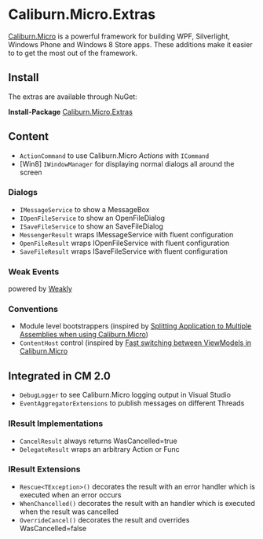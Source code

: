 # Caliburn.Micro.Extras

[Caliburn.Micro](https://github.com/BlueSpire/Caliburn.Micro) is a powerful framework for building WPF, Silverlight, Windows Phone and Windows 8 Store apps.
These additions make it easier to to get the most out of the framework.

## Install 
The extras are available through NuGet:

**Install-Package** [Caliburn.Micro.Extras](https://www.nuget.org/packages/Caliburn.Micro.Extras/)

## Content
* `ActionCommand` to use Caliburn.Micro _Actions_ with `ICommand`
* [Win8] `IWindowManager` for displaying normal dialogs all around the screen

### Dialogs
* `IMessageService` to show a MessageBox
* `IOpenFileService` to show an OpenFileDialog 
* `ISaveFileService` to show an SaveFileDialog
* `MessengerResult` wraps IMessageService with fluent configuration
* `OpenFileResult` wraps IOpenFileService with fluent configuration
* `SaveFileResult` wraps ISaveFileService with fluent configuration

### Weak Events
powered by [Weakly](https://github.com/tibel/Weakly)

### Conventions
* Module level bootstrappers (inspired by [Splitting Application to Multiple Assemblies when using Caliburn.Micro](http://mikaelkoskinen.net/post/windows-phone-caliburn-micro-split-app-multiple-assemblies.aspx))
* `ContentHost` control (inspired by [Fast switching between ViewModels in Caliburn.Micro](http://www.baud.cz/blog/fast-switching-between-viewmodels-in-caliburn.micro)



## Integrated in CM 2.0
* `DebugLogger` to see Caliburn.Micro logging output in Visual Studio
* `EventAggregatorExtensions` to publish messages on different Threads

### IResult Implementations
* `CancelResult` always returns WasCancelled=true
* `DelegateResult` wraps an arbitrary Action or Func<TResult>

### IResult Extensions
* `Rescue<TException>()` decorates the result with an error handler which is executed when an error occurs
* `WhenChancelled()` decorates the result with an handler which is executed when the result was cancelled
* `OverrideCancel()` decorates the result and overrides WasCancelled=false
